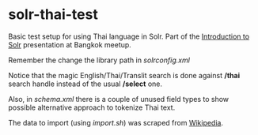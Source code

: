 solr-thai-test
==============

Basic test setup for using Thai language in Solr. Part of the [Introduction to Solr](http://www.slideshare.net/arafalov/introduction-to-solr-from-bangkok-meetup) presentation at Bangkok meetup.

Remember the change the library path in *solrconfig.xml*

Notice that the magic English/Thai/Translit search is done against **/thai** search handle instead of the usual **/select** one.

Also, in *schema.xml* there is a couple of unused field types to show possible alternative approach to tokenize Thai text.

The data to import (using *import.sh*) was scraped from [Wikipedia](http://en.wikipedia.org/wiki/List_of_Thai_dishes).
